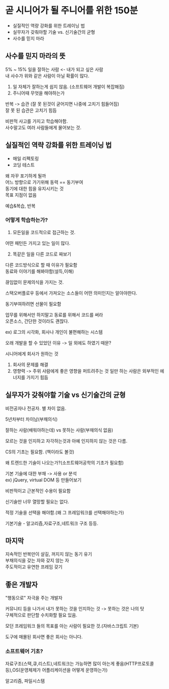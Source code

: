 # 곧 시니어가 될 주니어를 위한 150분

- 실질적인 역량 강화를 위한 트레이닝 법
- 실무자가 갖춰야할 기술 vs. 신기술간의 균형
- 사수를 믿지 마라

## 사수를 믿지 마라의 뜻

5% ~ 15% 일을 잘하는 사람 <- 내가 되고 싶은 사람<br>
내 사수가 위와 같은 사람이 아닐 확률이 많다.

1. 일 자체가 잘하는게 쉽지 않음. (소프트웨어 개발이 복잡해짐)
2. 주니어때 무엇을 해야하는가 

반복 -> 습관 (잘 못 된것이 굳어지면 나중에 고치기 힘들어짐)<br>
잘 못 된 습관은 고치기 힘듬

비판적 사고를 가지고 학습해야함.<br>
사수말고도 여러 사람들에게 물어보는 것.

## 실질적인 역략 강화를 위한 트레이닝 법

- 매일 리펙토링
- 코딩 테스트

왜 자꾸 포기하게 될까<br>
어느 방향으로 가기위해 동력 == 동기부여<br>
동기에 대한 힘을 유지시키는 것<br>
목표 지점이 없음<br>

예습&복습, 반복

### 어떻게 학습하는가?

1. 모든일을 코드적으로 접근하는 것.

어떤 패턴든 가지고 있는 일이 많다.

2. 똑같은 일을 다른 코드로 짜보기

다른 코드방식으로 할 때 이유가 필요함<br>
동료와 이야기를 해봐야함(설득,이해)

끊임없이 문제의식을 가지는 것.<br>

스택오버플로우 등에서 가져오는 소스들이 어떤 의미인지는 알아야한다.

동기부여하려면 선물이 필요함

업무를 위해서만 하지말고 동료를 위해서 코드를 써라<br>
오픈소스, 간단한 것이라도 괜찮다.

ex) 로그의 시각화, 회사나 개인이 불편해하는 시스템

오래 개발을 할 수 있었던 이유 -> 일 외에도 하였기 때문?

시니어에게 회사가 원하는 것

1. 회사의 문제를 해결
2. 영향력 -> 주위 사람에게 좋은 영향을 퍼트려주는 것
일만 하는 사람은 외부적인 에너지를 가지기 힘듬

## 실무자가 갖춰야할 기술 vs 신기술간의 균형

비전공자나 전공자. 별 차이 없음.

5년차부터 차이남(부채의식)

잘하는 사람(배워야하는데) vs 못하는 사람(부채의식 없음)

모르는 것을 인지하고 자각하는것과 아예 인지하지 않는 것은 다름.

CS의 기초는 필요함. (책이라도 볼것)

왜 트렌드한 기술이 나오는가?(소프트웨어공학의 기초가 필요함)

기본 기술에 대한 부채 -> 사용 or 분석<br>
ex) jQuery, virtual DOM 등 만들어보기

비판적이고 근본적인 수용이 필요함

신기술만 너무 열망할 필요는 없다.

적정 기술을 선택을 해야함.(왜 그 프레임워크를 선택해야하는가)

기본기술 - 알고리즘,자료구조,네트워크 구조 등등.

## 마지막

지속적인 반복만이 살길, 꺼지지 않는 동기 유기<br>
부채의식을 갖는 자와 갖지 않는 자<br>
주도적이고 유연한 프레임 갖기

## 좋은 개발자

"행동으로" 자극을 주는 개발자

커뮤니티 등을 나가서 내가 못하는 것을 인지하는 것 -> 못하는 것은 나의 탓<br>
구체적으로 판단할 수치화할 필요 있음.

모던 프레임워크 들의 목표를 아는 사람이 필요한 것.(자바스크립트 기본)

도구에 매몰된 회사면 좋은 회사는 아니다.

### 소프트웨어 기초?

자료구조(스택,큐,리스트),네트워크는 가능하면 많이 아는게 좋음(HTTP프로토콜 등),OS(운영체제가 어플리케이션을 어떻게 운영하는가)

알고리즘, 파일시스템